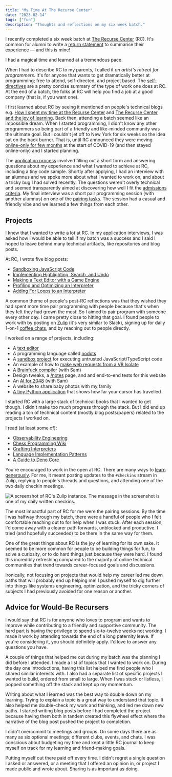 ```yaml
---
title: "My Time At The Recurse Center"
date: "2023-02-14"
tags: ["fun"]
description: "Thoughts and reflections on my six week batch."
---
```


I recently completed a six week batch at [The Recurse Center](https://www.recurse.com/about) (RC). It's common for alumni to write a [return statement](https://www.google.com/search?q=recurse+center+return+statement) to summarise their experience — and this is mine!

I had a magical time and learned at a tremendous pace.

When I had to describe RC to my parents, I called it *an artist's retreat for programmers*. It's for anyone that wants to get dramatically better at programming; free to attend, self-directed, and project based. The [self-directives](https://www.recurse.com/self-directives) are a pretty concise summary of the type of work one does at RC. At the end of a batch, the folks at RC will help you find a job at a good company (that is, if you want one).

I first learned about RC by seeing it mentioned on people's technical blogs e.g. [How I spent my time at the Recurse Center](https://jvns.ca/blog/2017/09/17/how-i-spent-my-time-at-the-recurse-center/) and [The Recurse Center and the joy of learning](https://martin.kleppmann.com/2015/10/11/recurse-center-joy-of-learning.html). Back then, attending a batch seemed like an impossible dream. When I started programming, I didn't know any other programmers so being part of a friendly and like-minded community was the ultimate goal. But I couldn't jet off to New York for six weeks so the idea sat on the back burner. That is, until RC announced they were moving [online-only for few months](https://www.recurse.com/blog/152-RC-is-online-only-until-at-least-May) at the start of COVID-19 (and then stayed online-only) and I started planning.

The [application process](https://www.recurse.com/apply) involved filling out a short form and answering questions about my experience and what I wanted to achieve at RC, including a tiny code sample. Shortly after applying, I had an interview with an alumnus and we spoke more about what I wanted to work on, and about a tricky bug I had solved recently. The questions weren't overly technical and seemed transparently aimed at discovering how well I fit the [admissions criteria](https://www.recurse.com/what-we-look-for). My final interview was a short pair programming session (with another alumnus) on one of the [pairing tasks](https://www.recurse.com/pairing-tasks). The session had a casual and friendly vibe and we learned a few things from each other.

## Projects

I knew that I wanted to write a lot at RC. In my application interviews, I was asked how I would be able to tell if my batch was a success and I said I hoped to leave behind many technical artifacts, like repositories and blog posts.

At RC, I wrote five blog posts:

- [Sandboxing JavaScript Code](https://healeycodes.com/sandboxing-javascript-code)
- [Implementing Highlighting, Search, and Undo](https://healeycodes.com/implementing-highlighting-search-and-undo)
- [Making a Text Editor with a Game Engine](https://healeycodes.com/making-a-text-editor-with-a-game-engine)
- [Profiling and Optimizing an Interpreter](https://healeycodes.com/profiling-and-optimizing-an-interpreter)
- [Adding For Loops to an Interpreter](https://healeycodes.com/adding-for-loops-to-an-interpreter)

A common theme of people's post-RC reflections was that they wished they had spent more time pair programming with people because that's when they felt they had grown the most. So I aimed to pair program with someone every other day. I came pretty close to hitting that goal. I found people to work with by posting on [Zulip](https://www.recurse.com/blog/112-how-rc-uses-zulip) (it's very similar to Slack), signing up for daily 1-on-1 [coffee chats](https://www.recurse.com/manual#sub-sec-during-rc), and by reaching out to people directly.

I worked on a range of projects, including:

- A [text editor](https://github.com/healeycodes/noter)
- A programming language called [nodots](https://github.com/healeycodes/nodots-lang)
- A [sandbox project](https://github.com/healeycodes/deno-script-sandbox) for executing untrusted JavaScript/TypeScript code
- An example of how to [make web requests from a V8 Isolate](https://github.com/healeycodes/deno-isolate-web-request)
- A [Brainfuck compiler](https://git.sr.ht/~sgeisenh/bfcomp/tree) (with Sam)
- Design tweaks, a [/notes](https://healeycodes.com/notes) page, and and end-to-end tests for this website
- An [AI for 2048](https://github.com/sgeisenh/2048ai) (with Sam)
- A website to share baby photos with my family
- [A tiny Python application](https://github.com/healeycodes/cursor-travel-tracker) that shows how far your cursor has travelled

I started RC with a large stack of technical books that I wanted to get though. I didn't make too much progress through the stack. But I did end up reading a ton of technical content (mostly blog posts/papers) related to the projects I worked on.

I read (at least some of):

- [Observability Engineering](https://www.oreilly.com/library/view/observability-engineering/9781492076438/)
- [Chess Programming Wiki](https://www.chessprogramming.org/Main_Page)
- [Crafting Interpreters](https://craftinginterpreters.com/)
- [Language Implementation Patterns](https://pragprog.com/titles/tpdsl/language-implementation-patterns/)
- [A Guide to Deno Core](https://denolib.gitbook.io/guide/)

You're encouraged to work in the open at RC. There are many ways to [learn generously](https://twitter.com/recursecenter/status/1489700666062876683). For me, it meant posting updates to the `#checkins` stream in Zulip, replying to people's threads and questions, and attending one of the two daily checkin meetings.

![A screenshot of RC's Zulip instance. The message in the screenshot is one of my daily written checkins.](zulip.png)

The most impactful part of RC for me were the pairing sessions. By the time I was halfway through my batch, there were a handful of people who I felt comfortable reaching out to for help when I was stuck. After each session, I'd come away with a clearer path forwards, unblocked and productive. I tried (and hopefully succeeded) to be there in the same way for them.

One of the great things about RC is the joy of learning for its own sake. It seemed to be more common for people to be building things for fun, to solve a curiosity, or to do hard things just because they were hard. I found this incredibly refreshing compared to the majority of online technical communities that trend towards career-focused goals and discussions.

Ironically, not focusing on projects that would help my career led me down paths that will probably end up helping me! I pushed myself to dig further into things like systems engineering, optimization, and the tricky corners of subjects I had previously avoided for one reason or another.

## Advice for Would-Be Recursers

I would say that RC is for anyone who loves to program and wants to improve while contributing to a friendly and supportive community. The hard part is having the privilege to spend six-to-twelve weeks not working. I made it work by attending towards the end of a long paternity leave. If you're considering it, you should definitely apply. I'd love to answer any questions you have.

A couple of things that helped me out during my batch was the planning I did before I attended. I made a list of topics that I wanted to work on. During the day one introductions, having this list helped me find people who I shared similar interests with. I also had a separate list of specific projects I wanted to build, ordered from small to large. When I was stuck or listless, I popped something off the stack and kept up my momentum.

Writing about what I learned was the best way to double down on my learning. Trying to explain a topic is a great way to understand that topic. It also helped me double-check my work and thinking, and led me down new paths. I started writing blog posts before I had completed the project because having them both in tandem created this flywheel effect where the narrative of the blog post pushed the project to completion.

I didn't overcommit to meetings and groups. On some days there are as many as six optional meetings; different clubs, events, and chats. I was conscious about budgeting my time and kept a little RC journal to keep myself on track for my learning and friend-making goals.

Putting myself out there paid off every time. I didn't regret a single question I asked or answered, or a meeting that I offered an opinion in, or project I made public and wrote about. Sharing is as important as doing.
